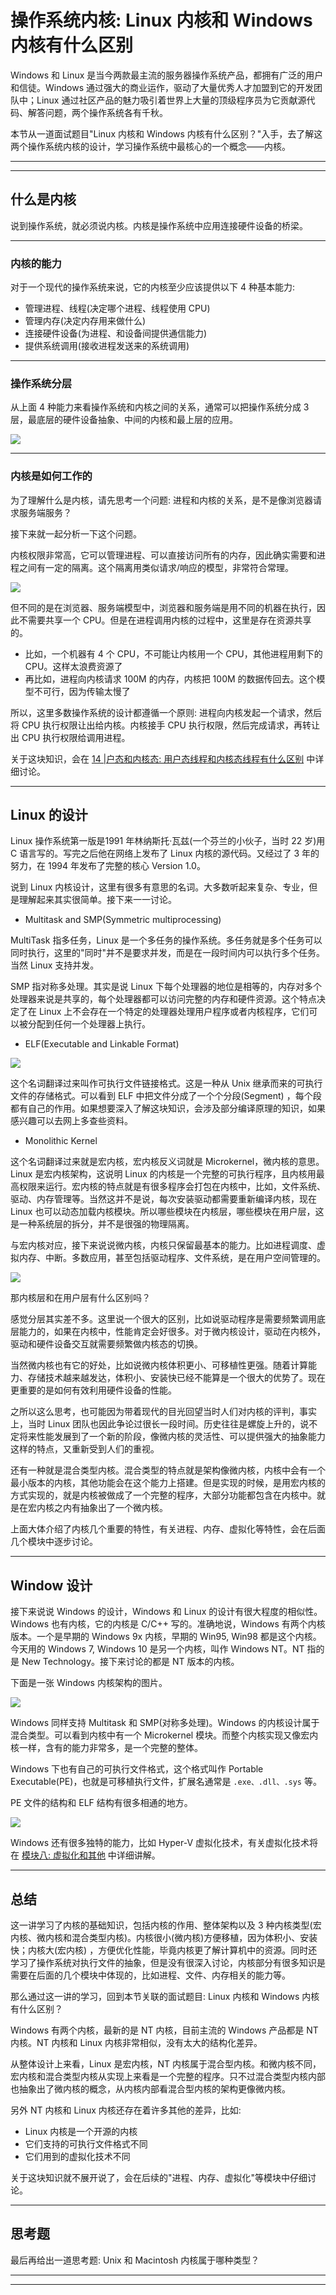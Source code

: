 # 操作系统内核: Linux 内核和 Windows 内核有什么区别

Windows 和 Linux 是当今两款最主流的服务器操作系统产品，都拥有广泛的用户和信徒。Windows 通过强大的商业运作，驱动了大量优秀人才加盟到它的开发团队中；Linux
通过社区产品的魅力吸引着世界上大量的顶级程序员为它贡献源代码、解答问题，两个操作系统各有千秋。

本节从一道面试题目"Linux 内核和 Windows 内核有什么区别？"入手，去了解这两个操作系统内核的设计，学习操作系统中最核心的一个概念——内核。

---
---

## 什么是内核

说到操作系统，就必须说内核。内核是操作系统中应用连接硬件设备的桥梁。

---

### 内核的能力

对于一个现代的操作系统来说，它的内核至少应该提供以下 4 种基本能力:

* 管理进程、线程(决定哪个进程、线程使用 CPU)
* 管理内存(决定内存用来做什么)
* 连接硬件设备(为进程、和设备间提供通信能力)
* 提供系统调用(接收进程发送来的系统调用)

---

### 操作系统分层

从上面 4 种能力来看操作系统和内核之间的关系，通常可以把操作系统分成 3 层，最底层的硬件设备抽象、中间的内核和最上层的应用。

![](../../images/module_3/13_1.png)

---

### 内核是如何工作的

为了理解什么是内核，请先思考一个问题: 进程和内核的关系，是不是像浏览器请求服务端服务？

接下来就一起分析一下这个问题。

内核权限非常高，它可以管理进程、可以直接访问所有的内存，因此确实需要和进程之间有一定的隔离。这个隔离用类似请求/响应的模型，非常符合常理。

![](../../images/module_3/13_2.png)

但不同的是在浏览器、服务端模型中，浏览器和服务端是用不同的机器在执行，因此不需要共享一个 CPU。但是在进程调用内核的过程中，这里是存在资源共享的。

* 比如，一个机器有 4 个 CPU，不可能让内核用一个 CPU，其他进程用剩下的 CPU。这样太浪费资源了
* 再比如，进程向内核请求 100M 的内存，内核把 100M 的数据传回去。这个模型不可行，因为传输太慢了

所以，这里多数操作系统的设计都遵循一个原则: 进程向内核发起一个请求，然后将 CPU 执行权限让出给内核。内核接手 CPU 执行权限，然后完成请求，再转让出 CPU 执行权限给调用进程。

关于这块知识，会在 [14 |户态和内核态: 用户态线程和内核态线程有什么区别](lecture_14.md) 中详细讨论。

---

## Linux 的设计

Linux 操作系统第一版是1991 年林纳斯托·瓦兹(一个芬兰的小伙子，当时 22 岁)用 C 语言写的。写完之后他在网络上发布了 Linux 内核的源代码。又经过了 3 年的努力，在 1994 年发布了完整的核心 Version
1.0。

说到 Linux 内核设计，这里有很多有意思的名词。大多数听起来复杂、专业，但是理解起来其实很简单。接下来一一讨论。

* Multitask and SMP(Symmetric multiprocessing)

MultiTask 指多任务，Linux 是一个多任务的操作系统。多任务就是多个任务可以同时执行，这里的"同时"并不是要求并发，而是在一段时间内可以执行多个任务。当然 Linux 支持并发。

SMP 指对称多处理。其实是说 Linux 下每个处理器的地位是相等的，内存对多个处理器来说是共享的，每个处理器都可以访问完整的内存和硬件资源。这个特点决定了在 Linux
上不会存在一个特定的处理器处理用户程序或者内核程序，它们可以被分配到任何一个处理器上执行。

* ELF(Executable and Linkable Format)

![](../../images/module_3/13_3.png)

这个名词翻译过来叫作可执行文件链接格式。这是一种从 Unix 继承而来的可执行文件的存储格式。可以看到 ELF 中把文件分成了一个个分段(Segment)
，每个段都有自己的作用。如果想要深入了解这块知识，会涉及部分编译原理的知识，如果感兴趣可以去网上多查些资料。

* Monolithic Kernel

这个名词翻译过来就是宏内核，宏内核反义词就是 Microkernel，微内核的意思。Linux 是宏内核架构，这说明 Linux
的内核是一个完整的可执行程序，且内核用最高权限来运行。宏内核的特点就是有很多程序会打包在内核中，比如，文件系统、驱动、内存管理等。当然这并不是说，每次安装驱动都需要重新编译内核，现在 Linux
也可以动态加载内核模块。所以哪些模块在内核层，哪些模块在用户层，这是一种系统层的拆分，并不是很强的物理隔离。

与宏内核对应，接下来说说微内核，内核只保留最基本的能力。比如进程调度、虚拟内存、中断。多数应用，甚至包括驱动程序、文件系统，是在用户空间管理的。

![](../../images/module_3/13_4.png)

那内核层和在用户层有什么区别吗？

感觉分层其实差不多。这里说一个很大的区别，比如说驱动程序是需要频繁调用底层能力的，如果在内核中，性能肯定会好很多。对于微内核设计，驱动在内核外，驱动和硬件设备交互就需要频繁做内核态的切换。

当然微内核也有它的好处，比如说微内核体积更小、可移植性更强。随着计算能力、存储技术越来越发达，体积小、安装快已经不能算是一个很大的优势了。现在更重要的是如何有效利用硬件设备的性能。

之所以这么思考，也可能因为带着现代的目光回望当时人们对内核的评判，事实上，当时 Linux
团队也因此争论过很长一段时间。历史往往是螺旋上升的，说不定将来性能发展到了一个新的阶段，像微内核的灵活性、可以提供强大的抽象能力这样的特点，又重新受到人们的重视。

还有一种就是混合类型内核。混合类型的特点就是架构像微内核，内核中会有一个最小版本的内核，其他功能会在这个能力上搭建。但是实现的时候，是用宏内核的方式实现的，就是内核被做成了一个完整的程序，大部分功能都包含在内核中。就是在宏内核之内有抽象出了一个微内核。

上面大体介绍了内核几个重要的特性，有关进程、内存、虚拟化等特性，会在后面几个模块中逐步讨论。

---

## Window 设计

接下来说说 Windows 的设计，Windows 和 Linux 的设计有很大程度的相似性。Windows 也有内核，它的内核是 C/C++ 写的。准确地说，Windows 有两个内核版本。一个是早期的 Windows 9x 内核，早期的
Win95, Win98 都是这个内核。今天用的 Windows 7, Windows 10 是另一个内核，叫作 Windows NT。NT 指的是 New Technology。接下来讨论的都是 NT 版本的内核。

下面是一张 Windows 内核架构的图片。

![](../../images/module_3/13_5.png)

Windows 同样支持 Multitask 和 SMP(对称多处理)。Windows 的内核设计属于混合类型。可以看到内核中有一个 Microkernel 模块。而整个内核实现又像宏内核一样，含有的能力非常多，是一个完整的整体。

Windows 下也有自己的可执行文件格式，这个格式叫作 Portable Executable(PE)，也就是可移植执行文件，扩展名通常是 ```.exe、.dll、.sys``` 等。

PE 文件的结构和 ELF 结构有很多相通的地方。

![](../../images/module_3/13_6.png)

Windows 还有很多独特的能力，比如 Hyper-V 虚拟化技术，有关虚拟化技术将在 [模块八: 虚拟化和其他](../module_8) 中详细讲解。

---

## 总结

这一讲学习了内核的基础知识，包括内核的作用、整体架构以及 3 种内核类型(宏内核、微内核和混合类型内核)。内核很小(微内核)方便移植，因为体积小、安装快；内核大(宏内核)
，方便优化性能，毕竟内核更了解计算机中的资源。同时还学习了操作系统对执行文件的抽象，但是没有很深入讨论，内核部分有很多知识是需要在后面的几个模块中体现的，比如进程、文件、内存相关的能力等。

那么通过这一讲的学习，回到本节关联的面试题目: Linux 内核和 Windows 内核有什么区别？

Windows 有两个内核，最新的是 NT 内核，目前主流的 Windows 产品都是 NT 内核。NT 内核和 Linux 内核非常相似，没有太大的结构化差异。

从整体设计上来看，Linux 是宏内核，NT 内核属于混合型内核。和微内核不同，宏内核和混合类型内核从实现上来看是一个完整的程序。只不过混合类型内核内部也抽象出了微内核的概念，从内核内部看混合型内核的架构更像微内核。

另外 NT 内核和 Linux 内核还存在着许多其他的差异，比如:

* Linux 内核是一个开源的内核
* 它们支持的可执行文件格式不同
* 它们用到的虚拟化技术不同

关于这块知识就不展开说了，会在后续的"进程、内存、虚拟化"等模块中仔细讨论。

---

## 思考题

最后再给出一道思考题: Unix 和 Macintosh 内核属于哪种类型？

---
---

